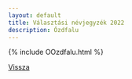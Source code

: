 ```yaml
---
layout: default
title: Választási névjegyzék 2022
description: Ózdfalu
---
```


{% include OOzdfalu.html %}

[Vissza](./)